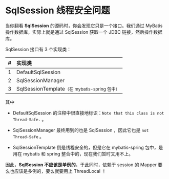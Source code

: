 # SqlSession 线程安全问题

当你翻看 **SqlSession** 的源码时，你会发现它只是一个接口。我们通过 MyBatis 操作数据库，实际上就是通过 SqlSession 获取一个 JDBC 链接，然后操作数据库。

SqlSession 接口有 3 个实现类：

| #   | 实现类            |
| :-: | :-                |
| 1   | DefaultSqlSession |
| 2   | SqlSessionManager |
| 3   | SqlSessionTemplate<small>（在 mybatis-spring 包中）</small> |

其中 

- DefaultSqlSession 的注释中很直接地标识：`Note that this class is not Thread-Safe.` 。

- SqlSessionManager 最终用到的也是 SqlSession ，因此它也是 `not Thread-Safe` 。

- SqlSessionTemplate 倒是线程安全的，但是它在 mybatis-spring 包中，是用在 mybatis 和 spring 整合中的，现在我们暂时又用不上。

因此，**SqlSession 不应该是单例的**，于此同时，依赖于 session 的 Mapper 要么也应该是多例的，要么就要用上 ThreadLocal ！


